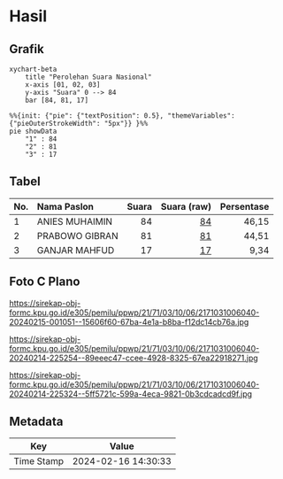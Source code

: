 # Hasil

## Grafik

```mermaid
xychart-beta
    title "Perolehan Suara Nasional"
    x-axis [01, 02, 03]
    y-axis "Suara" 0 --> 84
    bar [84, 81, 17]
```

```mermaid
%%{init: {"pie": {"textPosition": 0.5}, "themeVariables": {"pieOuterStrokeWidth": "5px"}} }%%
pie showData
    "1" : 84
    "2" : 81
    "3" : 17
```

## Tabel

| No. | Nama Paslon    | Suara | Suara (raw) | Persentase |
|:--- |:-------------- | -----:| -----------:| ----------:|
| 1   | ANIES MUHAIMIN | 84    | [84][p-1]   | 46,15      |
| 2   | PRABOWO GIBRAN | 81    | [81][p-2]   | 44,51      |
| 3   | GANJAR MAHFUD  | 17    | [17][p-3]   | 9,34       |


[p-1]: https://github.com/gigit-pemilu/pemilu-2024/blob/main/pilpres/hitung-suara/sub/21-kepulauan-riau/sub/71-kota-batam/sub/03-sekupang/sub/1006-tiban-baru/sub/040-tps/sub/paslon-1.txt
[p-2]: https://github.com/gigit-pemilu/pemilu-2024/blob/main/pilpres/hitung-suara/sub/21-kepulauan-riau/sub/71-kota-batam/sub/03-sekupang/sub/1006-tiban-baru/sub/040-tps/sub/paslon-2.txt
[p-3]: https://github.com/gigit-pemilu/pemilu-2024/blob/main/pilpres/hitung-suara/sub/21-kepulauan-riau/sub/71-kota-batam/sub/03-sekupang/sub/1006-tiban-baru/sub/040-tps/sub/paslon-3.txt

## Foto C Plano

https://sirekap-obj-formc.kpu.go.id/e305/pemilu/ppwp/21/71/03/10/06/2171031006040-20240215-001051--15606f60-67ba-4e1a-b8ba-f12dc14cb76a.jpg

https://sirekap-obj-formc.kpu.go.id/e305/pemilu/ppwp/21/71/03/10/06/2171031006040-20240214-225254--89eeec47-ccee-4928-8325-67ea22918271.jpg

https://sirekap-obj-formc.kpu.go.id/e305/pemilu/ppwp/21/71/03/10/06/2171031006040-20240214-225324--5ff5721c-599a-4eca-9821-0b3cdcadcd9f.jpg


## Metadata

| Key        | Value               |
| ---------- | ------------------- |
| Time Stamp | 2024-02-16 14:30:33 |



